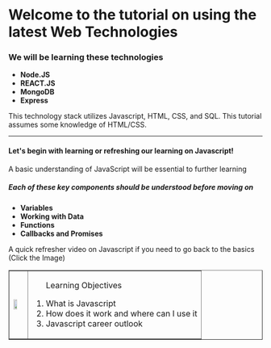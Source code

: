 # Welcome to the tutorial on using the latest Web Technologies

<h3> We will be learning these technologies </h3>
<ul>
  <li><strong>Node.JS</strong></li>
  <li><strong>REACT.JS</strong></li>
  <li><strong>MongoDB</strong></li>
  <li><strong>Express</strong></li>
</ul>

<p>This technology stack utilizes Javascript, HTML, CSS, and SQL. This tutorial assumes some knowledge of HTML/CSS.</p>
<hr>
<h4>Let's begin with learning or refreshing our learning on Javascript!</h5>
<p>A basic understanding of JavaScript will be essential to further learning</p>
<h5>Each of these key components should be understood before moving on</h6>
<ul>
  <li><strong>Variables</strong></li>
  <li><strong>Working with Data</strong></li>
  <li><strong>Functions</strong></li>
  <li><strong>Callbacks and Promises</strong></li>
</ul>
<p>A quick refresher video on Javascript if you need to go back to the basics (Click the Image)</p>
<table border="none">
  <td>
<a href="https://www.youtube.com/watch?v=upDLs1sn7g4" title="Learn Javascript"><img src="https://img.youtube.com/vi/upDLs1sn7g4/maxresdefault.jpg" width="60%"/></a>
  </td>
  <td>
  <ol><p>Learning Objectives</p>
    <li>What is Javascript</li>
    <li>How does it work and where can I use it</li>
    <li>Javascript career outlook</li>
  </ol>
  </td>
</table>

